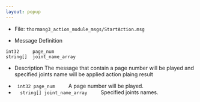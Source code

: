 ```yaml
---
layout: popup
---
```


- File: `thormang3_action_module_msgs/StartAction.msg`

- Message Definition
 ```
 int32     page_num
 string[]  joint_name_array
 ```

- Description
The message that contain a page number will be played and specified joints name will be applied action plaing result

* ` int32 page_num`
&emsp;&emsp; A page number will be played.
* `  string[] joint_name_array`
&emsp;&emsp; Specified joints names.
